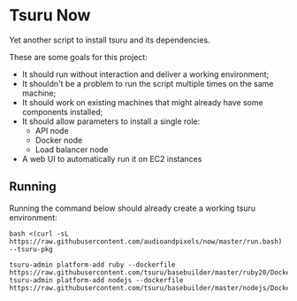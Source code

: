# Tsuru Now

Yet another script to install tsuru and its dependencies.

These are some goals for this project:

* It should run without interaction and deliver a working environment;
* It shouldn't be a problem to run the script multiple times on the same machine;
* It should work on existing machines that might already have some components installed;
* It should allow parameters to install a single role:
    * API node
    * Docker node
    * Load balancer node
* A web UI to automatically run it on EC2 instances

## Running

Running the command below should already create a working tsuru environment:

```
bash <(curl -sL https://raw.githubusercontent.com/audioandpixels/now/master/run.bash) --tsuru-pkg
```

```
tsuru-admin platform-add ruby --dockerfile https://raw.githubusercontent.com/tsuru/basebuilder/master/ruby20/Dockerfile
tsuru-admin platform-add nodejs --dockerfile https://raw.githubusercontent.com/tsuru/basebuilder/master/nodejs/Dockerfile
```